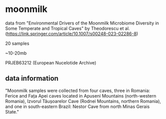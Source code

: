 # moonmilk

data from "Environmental Drivers of the Moonmilk Microbiome Diversity in Some Temperate and Tropical Caves" by Theodorescu et al. (https://link.springer.com/article/10.1007/s00248-023-02286-8)

20 samples

~10-20mb

PRJEB63212 (European Nucelotide Archive)

## data information

"Moonmilk samples were collected from four caves, three in Romania: Ferice and Fața Apei caves located in Apuseni Mountains (north-western Romania), Izvorul Tăușoarelor Cave (Rodnei Mountains, northern Romania), and one in south-eastern Brazil: Nestor Cave from north Minas Gerais State."
